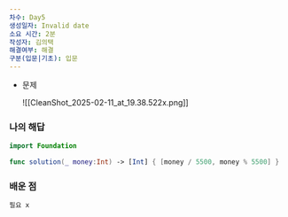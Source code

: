 ```yaml
---
차수: Day5
생성일자: Invalid date
소요 시간: 2분
작성자: 김의택
해결여부: 해결
구분(입문|기초): 입문
---
```

- 문제
    
    ![[CleanShot_2025-02-11_at_19.38.522x.png]]
    

### 나의 해답

```Swift
import Foundation

func solution(_ money:Int) -> [Int] { [money / 5500, money % 5500] }
```

  

### 배운 점

```Swift
필요 x
```